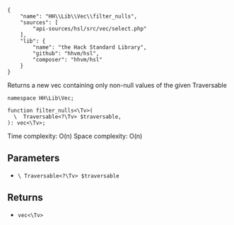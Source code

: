 ``` yamlmeta
{
    "name": "HH\\Lib\\Vec\\filter_nulls",
    "sources": [
        "api-sources/hsl/src/vec/select.php"
    ],
    "lib": {
        "name": "the Hack Standard Library",
        "github": "hhvm/hsl",
        "composer": "hhvm/hsl"
    }
}
```




Returns a new vec containing only non-null values of the given
Traversable




``` Hack
namespace HH\Lib\Vec;

function filter_nulls<\Tv>(
  \  Traversable<?\Tv> $traversable,
): vec<\Tv>;
```




Time complexity: O(n)
Space complexity: O(n)




## Parameters




+ ` \ Traversable<?\Tv> $traversable `




## Returns




* ` vec<\Tv> `
<!-- HHAPIDOC -->
